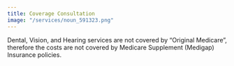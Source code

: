 ```yaml
---
title: Coverage Consultation
image: "/services/noun_591323.png"
---
```


Dental, Vision, and Hearing services are not covered by “Original Medicare”, therefore the costs are not covered by Medicare Supplement (Medigap) Insurance policies.